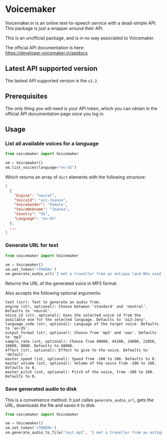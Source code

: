 # Voicemaker

Voicemaker.in is an online text-to-speech service with a dead-simple API. This package is just a wrapper around their API.

This is an unofficial package, and is in no way associated to Voicemaker.

The official API documentation is here: https://developer.voicemaker.in/apidocs

## Latest API supported version

The lastest API supported version is the `v2.2`.

## Prerequisites

The only thing you will need is your API token, which you can obtain in the official API documentation page once you log in.

## Usage

### List all available voices for a language

```python
from voicemaker import Voicemaker

vm = Voicemaker()
vm.list_voices(language="en-US")
```

Which returns an array of `dict` elements with the following structure:

```json
[
  {
    "Engine": "neural",
    "VoiceId": "ai1-Joanna",
    "VoiceGender": "Female",
    "VoiceWebname": "Joanna",
    "Country": "US",
    "Language": "en-US"
  },
  ...
]
```

### Generate URL for text

```python
from voicemaker import Voicemaker

vm = Voicemaker()
vm.set_token('<TOKEN>')
vm.generate_audio_url('I met a traveller from an antique land Who said: Two vast and trunkless legs of stone Stand in the desert.')
```

Returns the URL of the generated voice in MP3 format.

Also accepts the following optional arguments:

```
text (str): Text to generate an audio from.
engine (str, optional): Choose between 'standard' and 'neutral'. Defaults to 'neural'.
voice_id (str, optional): Uses the selected voice id from the available one for the selected language. Defaults to 'ai3-Jony'.
language_code (str, optional): Language of the target voice. Defaults to 'en-US'.
output_format (str, optional): Choose from 'mp3' and 'wav'. Defaults to 'mp3'.
sample_rate (int, optional): Choose from 48000, 44100, 24000, 22050, 16000, 8000. Defaults to 48000.
effect (str, optional): Effect to give to the voice. Defaults to 'default'.
master_speed (int, optional): Speed from -100 to 100. Defaults to 0.
master_volume (int, optional): Volume of the voice from -100 to 100. Defaults to 0.
master_pitch (int, optional): Pitch of the voice, from -100 to 100. Defaults to 0.
```

### Save generated audio to disk
This is a convenience method. It just calles `generate_audio_url`, gets the URL, downloads the file and saves it to disk.

```python
from voicemaker import Voicemaker

vm = Voicemaker()
vm.set_token('<TOKEN>')
vm.generate_audio_to_file('test.mp3', 'I met a traveller from an antique land Who said: Two vast and trunkless legs of stone Stand in the desert.')
```
